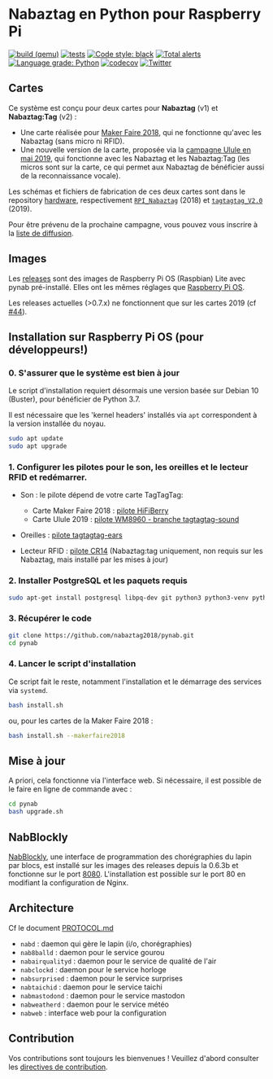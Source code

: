 # Nabaztag en Python pour Raspberry Pi

[![build (qemu)](https://github.com/nabaztag2018/pynab/actions/workflows/arm-runner.yml/badge.svg?branch=master)](https://github.com/nabaztag2018/pynab/actions/workflows/arm-runner.yml)
[![tests](https://github.com/nabaztag2018/pynab/actions/workflows/tests.yml/badge.svg?branch=master)](https://github.com/nabaztag2018/pynab/actions/workflows/tests.yml)
[![Code style: black](https://img.shields.io/badge/code%20style-black-000000.svg)](https://github.com/psf/black)
[![Total alerts](https://img.shields.io/lgtm/alerts/g/nabaztag2018/pynab.svg?logo=lgtm&logoWidth=18)](https://lgtm.com/projects/g/nabaztag2018/pynab/alerts/)
[![Language grade: Python](https://img.shields.io/lgtm/grade/python/g/nabaztag2018/pynab.svg?logo=lgtm&logoWidth=18)](https://lgtm.com/projects/g/nabaztag2018/pynab/context:python)
[![codecov](https://codecov.io/gh/nabaztag2018/pynab/branch/master/graph/badge.svg)](https://codecov.io/gh/nabaztag2018/pynab)
[![Twitter](https://img.shields.io/twitter/follow/nabaztagtagtag?label=Follow&style=social)](https://twitter.com/nabaztagtagtag)

## Cartes

Ce système est conçu pour deux cartes pour **Nabaztag** (v1) et **Nabaztag:Tag** (v2) :
- Une carte réalisée pour [Maker Faire 2018](https://paris.makerfaire.com/maker/entry/1285/), qui ne fonctionne qu'avec les Nabaztag (sans micro ni RFID).
- Une nouvelle version de la carte, proposée via la [campagne Ulule en mai 2019](https://fr.ulule.com/le-retour-du-nabaztag/), qui fonctionne avec les Nabaztag et les Nabaztag:Tag (les micros sont sur la carte, ce qui permet aux Nabaztag de bénéficier aussi de la reconnaissance vocale).

Les schémas et fichiers de fabrication de ces deux cartes sont dans le repository [hardware](https://github.com/nabaztag2018/hardware), respectivement [`RPI_Nabaztag`](https://github.com/nabaztag2018/hardware/blob/master/RPI_Nabaztag.PDF) (2018) et [`tagtagtag_V2.0`](https://github.com/nabaztag2018/hardware/tree/master/tagtagtag_V2.0) (2019).

Pour être prévenu de la prochaine campagne, vous pouvez vous inscrire à la [liste de diffusion](https://tinyletter.com/nabaztag).

## Images

Les [releases](https://github.com/nabaztag2018/pynab/releases) sont des images de Raspberry Pi OS (Raspbian) Lite avec pynab pré-installé. Elles ont les mêmes réglages que [Raspberry Pi OS](https://www.raspberrypi.org/software/operating-systems/#raspberry-pi-os-32-bit).

Les releases actuelles (>0.7.x) ne fonctionnent que sur les cartes 2019 (cf [#44](https://github.com/nabaztag2018/pynab/issues/44)).

## Installation sur Raspberry Pi OS (pour développeurs!)

### 0. S'assurer que le système est bien à jour

Le script d'installation requiert désormais une version basée sur Debian 10 (Buster), pour bénéficier de Python 3.7.

Il est nécessaire que les 'kernel headers' installés via `apt` correspondent à la version installée du noyau.

```sh
sudo apt update
sudo apt upgrade
```

### 1. Configurer les pilotes pour le son, les oreilles et le lecteur RFID et redémarrer.

- Son : le pilote dépend de votre carte TagTagTag:
   - Carte Maker Faire 2018 : [pilote HiFiBerry](https://web.archive.org/web/20170914003528/support.hifiberry.com/hc/en-us/articles/205377651-Configuring-Linux-4-x-or-higher)
   - Carte Ulule 2019 : [pilote WM8960 - branche tagtagtag-sound](https://github.com/pguyot/wm8960/tree/tagtagtag-sound)

 - Oreilles : [pilote tagtagtag-ears](https://github.com/pguyot/tagtagtag-ears)

  - Lecteur RFID : [pilote CR14](https://github.com/pguyot/cr14) (Nabaztag:tag uniquement, non requis sur les Nabaztag, mais installé par les mises à jour)

### 2. Installer PostgreSQL et les paquets requis

```sh
sudo apt-get install postgresql libpq-dev git python3 python3-venv python3-dev gettext nginx openssl libssl-dev libffi-dev libmpg123-dev libasound2-dev libatlas-base-dev libgfortran3 libopenblas-dev liblapack-dev gfortran
```

### 3. Récupérer le code

```sh
git clone https://github.com/nabaztag2018/pynab.git
cd pynab
```

### 4. Lancer le script d'installation
Ce script fait le reste, notamment l'installation et le démarrage des services via `systemd`.

```sh
bash install.sh
```

ou, pour les cartes de la Maker Faire 2018 :

```sh
bash install.sh --makerfaire2018
```

## Mise à jour

A priori, cela fonctionne via l'interface web.
Si nécessaire, il est possible de le faire en ligne de commande avec :
```sh
cd pynab
bash upgrade.sh
```

## NabBlockly

[NabBlockly](https://github.com/pguyot/nabblockly), une interface de programmation des chorégraphies du lapin par blocs, est installé sur les images des releases depuis la 0.6.3b et fonctionne sur le port [8080](http://nabaztag.local:8080/). L'installation est possible sur le port 80 en modifiant la configuration de Nginx.

## Architecture

Cf le document [PROTOCOL.md](PROTOCOL.md)

- `nabd` : daemon qui gère le lapin (i/o, chorégraphies)
- `nab8balld` : daemon pour le service gourou
- `nabairqualityd` : daemon pour le service de qualité de l'air
- `nabclockd` : daemon pour le service horloge
- `nabsurprised` : daemon pour le service surprises
- `nabtaichid` : daemon pour le service taichi
- `nabmastodond` : daemon pour le service mastodon
- `nabweatherd` : daemon pour le service météo
- `nabweb` : interface web pour la configuration

## Contribution

Vos contributions sont toujours les bienvenues ! Veuillez d'abord consulter les [directives de contribution](CONTRIBUTING.md).
